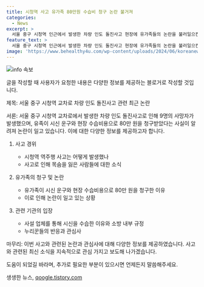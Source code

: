 ```yaml
---
title: 시청역 사고 유가족 80만원 수습비 청구 논란 불거져
categories:
  - News
excerpt: >
  서울 중구 시청역 인근에서 발생한 차량 인도 돌진사고 현장에 유가족들의 논란을 불러일으킨 사설 업체로부터의 수습비 청구 사실이 알려져 사회적 관심을 모으고 있다. 사설 구급차 이송은 소방 내부 규정으로 인해 이뤄졌으며, 논란 속에서 네티즌들은 이러한 절차 때문에 어쩔 수 없는 측면이 있음을 언급하며 안타까운 반응을 보이고 있다. 이 사건은 지난 1일에 발생한 시청역 역주행차량 추돌사고로써, 9명의 사망자와 7명의 부상자가 발생한 사고로 알려져 있다.
feature_text: >
  서울 중구 시청역 인근에서 발생한 차량 인도 돌진사고 현장에 유가족들의 논란을 불러일으킨 사설 업체로부터의 수습비 청구 사실이 알려져 사회적 관심을 모으고 있다. 사설 구급차 이송은 소방 내부 규정으로 인해 이뤄졌으며, 논란 속에서 네티즌들은 이러한 절차 때문에 어쩔 수 없는 측면이 있음을 언급하며 안타까운 반응을 보이고 있다. 이 사건은 지난 1일에 발생한 시청역 역주행차량 추돌사고로써, 9명의 사망자와 7명의 부상자가 발생한 사고로 알려져 있다.
image: 'https://www.behealthy4u.com/wp-content/uploads/2024/06/koreanews.jpg'
---
```


<p><img src="https://www.behealthy4u.com/wp-content/uploads/2024/06/koreanews.jpg" alt="info 속보" /></p>

<p>글을 작성할 때 사용자가 요청한 내용은 다양한 정보를 제공하는 블로거로 작성할 것입니다.</p>

<p>제목: 서울 중구 시청역 교차로 차량 인도 돌진사고 관련 최근 논란</p>

<p>서론:
서울 중구 시청역 교차로에서 발생한 차량 인도 돌진사고로 인해 9명의 사망자가 발생했으며, 유족이 시신 운구와 현장 수습비용으로 80만 원을 청구받았다는 사실이 알려져 논란이 일고 있습니다. 이에 대한 다양한 정보를 제공하고자 합니다.</p>

<ol>
<li><p>사고 경위</p>

<ul>
<li>시청역 역주행 사고는 어떻게 발생했나</li>
<li>사고로 인해 목숨을 잃은 사람들에 대한 소식</li>
</ul></li>
<li><p>유가족의 청구 및 논란</p>

<ul>
<li>유가족이 시신 운구와 현장 수습비용으로 80만 원을 청구한 이유</li>
<li>이로 인해 논란이 일고 있는 상황</li>
</ul></li>
<li><p>관련 기관의 입장</p>

<ul>
<li>사설 업체를 통해 시신을 수습한 이유와 소방 내부 규정</li>
<li>누리꾼들의 반응과 관심사</li>
</ul></li>
</ol>

<p>마무리:
이번 사고와 관련된 논란과 관심사에 대해 다양한 정보를 제공하였습니다. 사고와 관련된 최신 소식을 지속적으로 관심 가지고 보도해 나가겠습니다.</p>

<p>도움이 되었길 바라며, 추가로 필요한 부분이 있으시면 언제든지 말씀해주세요.</p>
생생한 뉴스, <a href="https://qoogle.tistory.com" rel="dofollow">qoogle.tistory.com</a>



